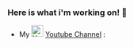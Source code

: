 ### Here is what i'm working on! 👋

- My <img class="emojidex-emoji" src="https://cdn.emojidex.com/emoji/seal/YouTube.png" emoji-code="YouTube" alt="YouTube" width="24" height="24" /> [Youtube Channel](https://www.youtube.com/channel/UCCN3FOyDifUTskAlSrnvCTg) :

